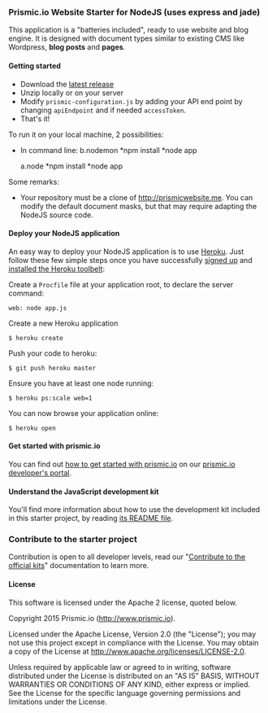 ### Prismic.io Website Starter for NodeJS (uses express and jade)

This application is a "batteries included", ready to use website and blog engine. It is designed with document types similar to existing CMS like Wordpress, **blog posts** and **pages**.

#### Getting started

* Download the [latest release]()
* Unzip locally or on your server
* Modify `prismic-configuration.js` by adding your API end point by changing `apiEndpoint` and if needed `accessToken`.
* That's it!

To run it on your local machine, 2 possibilities:

* In command line: 
    b.nodemon
      *npm install
      *node app
      
    a.node
      *npm install
      *node app
      

Some remarks:

* Your repository must be a clone of http://prismicwebsite.me. You can modify the default document masks, but that may require adapting the NodeJS source code.

#### Deploy your NodeJS application

An easy way to deploy your NodeJS application is to use [Heroku](http://www.heroku.com). Just follow these few simple steps once you have successfully [signed up](https://id.heroku.com/signup/www-header) and [installed the Heroku toolbelt](https://toolbelt.heroku.com/):

Create a `Procfile` file at your application root, to declare the server command:

```
web: node app.js
```

Create a new Heroku application

```
$ heroku create
```

Push your code to heroku:

```
$ git push heroku master
```

Ensure you have at least one node running:

```
$ heroku ps:scale web=1
```

You can now browse your application online:

```
$ heroku open
```

#### Get started with prismic.io

You can find out [how to get started with prismic.io](https://developers.prismic.io/documentation/UjBaQsuvzdIHvE4D/getting-started) on our [prismic.io developer's portal](https://developers.prismic.io/).

#### Understand the JavaScript development kit

You'll find more information about how to use the development kit included in this starter project, by reading [its README file](https://github.com/prismicio/javascript-kit/blob/master/README.md).

### Contribute to the starter project

Contribution is open to all developer levels, read our "[Contribute to the official kits](https://developers.prismic.io/documentation/UszOeAEAANUlwFpp/contribute-to-the-official-kits)" documentation to learn more.


#### License

This software is licensed under the Apache 2 license, quoted below.

Copyright 2015 Prismic.io (http://www.prismic.io).

Licensed under the Apache License, Version 2.0 (the "License"); you may not use this project except in compliance with the License. You may obtain a copy of the License at http://www.apache.org/licenses/LICENSE-2.0.

Unless required by applicable law or agreed to in writing, software distributed under the License is distributed on an "AS IS" BASIS, WITHOUT WARRANTIES OR CONDITIONS OF ANY KIND, either express or implied. See the License for the specific language governing permissions and limitations under the License.
